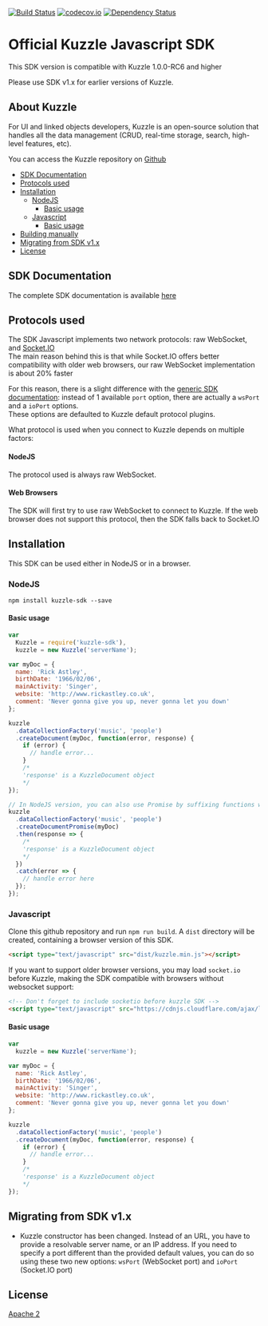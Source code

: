 [![Build Status](https://travis-ci.org/kuzzleio/sdk-javascript.svg?branch=master)](https://travis-ci.org/kuzzleio/sdk-javascript) [![codecov.io](http://codecov.io/github/kuzzleio/sdk-javascript/coverage.svg?branch=master)](http://codecov.io/github/kuzzleio/sdk-javascript?branch=master) [![Dependency Status](https://david-dm.org/kuzzleio/sdk-javascript.svg)](https://david-dm.org/kuzzleio/sdk-javascript)


Official Kuzzle Javascript SDK
======

This SDK version is compatible with Kuzzle 1.0.0-RC6 and higher

Please use SDK v1.x for earlier versions of Kuzzle.

## About Kuzzle

For UI and linked objects developers, Kuzzle is an open-source solution that handles all the data management (CRUD, real-time storage, search, high-level features, etc).

You can access the Kuzzle repository on [Github](https://github.com/kuzzleio/kuzzle)

* [SDK Documentation](#sdk-documentation)
* [Protocols used](#protocols-used)
* [Installation](#installation)
  * [NodeJS](#nodejs)
    * [Basic usage](#basic-usage-node)
  * [Javascript](#javascript)
    * [Basic usage](#basic-usage-js)
* [Building manually](#building-manually)
* [Migrating from SDK v1.x](#migrating-from-sdk-v1.x)
* [License](#license)

## SDK Documentation

The complete SDK documentation is available [here](http://kuzzleio.github.io/sdk-documentation)

## Protocols used

The SDK Javascript implements two network protocols: raw WebSocket, and [Socket.IO](http://socket.io/)  
The main reason behind this is that while Socket.IO offers better compatibility with older web browsers, our raw WebSocket implementation is about 20% faster

For this reason, there is a slight difference with the [generic SDK documentation](http://kuzzleio.github.io/sdk-documentation): instead of 1 available `port` option, there are actually a `wsPort` and a `ioPort` options.  
These options are defaulted to Kuzzle default protocol plugins.

What protocol is used when you connect to Kuzzle depends on multiple factors:

#### NodeJS

The protocol used is always raw WebSocket.

#### Web Browsers

The SDK will first try to use raw WebSocket to connect to Kuzzle. If the web browser does not support this protocol, then the SDK falls back to Socket.IO

## Installation

This SDK can be used either in NodeJS or in a browser.

### NodeJS

```
npm install kuzzle-sdk --save
```

#### <a name="basic-usage-node"></a> Basic usage

```javascript
var
  Kuzzle = require('kuzzle-sdk'),
  kuzzle = new Kuzzle('serverName');

var myDoc = {
  name: 'Rick Astley',
  birthDate: '1966/02/06',
  mainActivity: 'Singer',
  website: 'http://www.rickastley.co.uk',
  comment: 'Never gonna give you up, never gonna let you down'
};

kuzzle
  .dataCollectionFactory('music', 'people')
  .createDocument(myDoc, function(error, response) {
    if (error) {
      // handle error...
    }
    /*
    'response' is a KuzzleDocument object
    */
});

// In NodeJS version, you can also use Promise by suffixing functions with "Promise"
kuzzle
  .dataCollectionFactory('music', 'people')
  .createDocumentPromise(myDoc)
  .then(response => {
    /*
    'response' is a KuzzleDocument object
    */
  })
  .catch(error => {
    // handle error here
  });
});
```

### Javascript

Clone this github repository and run ``npm run build``. A ``dist`` directory will be created, containing a browser version of this SDK.


```html
<script type="text/javascript" src="dist/kuzzle.min.js"></script>
```

If you want to support older browser versions, you may load `socket.io` before Kuzzle, making the SDK compatible with browsers without websocket support:

```html
<!-- Don't forget to include socketio before kuzzle SDK -->
<script type="text/javascript" src="https://cdnjs.cloudflare.com/ajax/libs/socket.io/1.6.0/socket.io.min.js"></script>
```

#### <a name="basic-usage-js"></a> Basic usage

```javascript
var
  kuzzle = new Kuzzle('serverName');

var myDoc = {
  name: 'Rick Astley',
  birthDate: '1966/02/06',
  mainActivity: 'Singer',
  website: 'http://www.rickastley.co.uk',
  comment: 'Never gonna give you up, never gonna let you down'
};

kuzzle
  .dataCollectionFactory('music', 'people')
  .createDocument(myDoc, function(error, response) {
    if (error) {
      // handle error...
    }
    /*
    'response' is a KuzzleDocument object
    */
});
```

## Migrating from SDK v1.x

* Kuzzle constructor has been changed. Instead of an URL, you have to provide a resolvable server name, or an IP address. If you need to specify a port different than the provided default values, you can do so using these two new options: `wsPort` (WebSocket port) and `ioPort` (Socket.IO port)

## License

[Apache 2](LICENSE.md)
